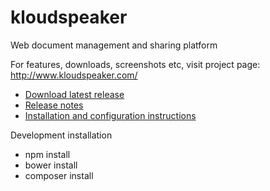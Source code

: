 # kloudspeaker

Web document management and sharing platform

For features, downloads, screenshots etc, visit project page: http://www.kloudspeaker.com/

 * [Download latest release](http://www.kloudspeaker.com/download/latest.php)
 * [Release notes](https://github.com/sjarvela/kloudspeaker/releases)
 * [Installation and configuration instructions](https://github.com/sjarvela/kloudspeaker/wiki)

Development installation
 * npm install
 * bower install
 * composer install